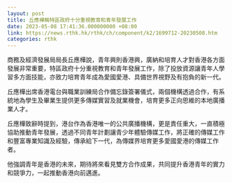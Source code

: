 ```yaml
---
layout: post
title: 丘應樺稱特區政府十分重視教育和青年發展工作
date: 2023-05-08 17:41:36.000000000 +08:00
link: https://news.rthk.hk/rthk/ch/component/k2/1699712-20230508.htm
categories: rthk
---
```


商務及經濟發展局局長丘應樺說，青年興則香港興，廣納和培育人才對香港各方面發展非常重要，特區政府十分重視教育和青年發展工作，除了投放資源讓青年人學習多方面技能，亦致力培育青年成為愛國愛港、具備世界視野及有抱負的新一代。

丘應樺出席香港電台與職業訓練局合作備忘錄簽署儀式，兩個機構透過合作，有系統地為學生及畢業生提供更多傳媒實習及就業機會，培育更多正向思維的本地廣播業人才。

丘應樺致辭時提到，港台作為香港唯一的公共廣播機構，更是責任重大，一直積極協助推動青年發展，透過不同青年計劃讓青少年體驗傳媒工作，將正確的傳媒工作和豐富專業知識及經驗，傳承給下一代，為傳媒界培育更多愛國愛港的傳媒工作者。

他強調青年是香港的未來，期待將來看見雙方合作成果，共同提升香港青年的實力和競爭力，一起推動香港向前邁進。
